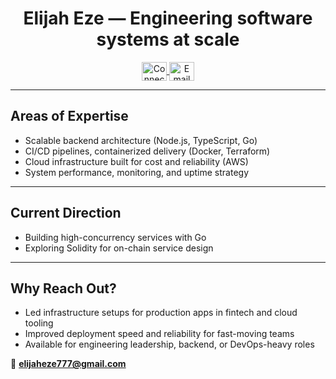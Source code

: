 <h1 align="center">Elijah Eze — Engineering software systems at scale</h1> 

<p align="center">
  <a href="https://linkedin.com/in/elijah-eze-1b367521b" target="blank">
    <img align="center" src="https://raw.githubusercontent.com/rahuldkjain/github-profile-readme-generator/master/src/images/icons/Social/linked-in-alt.svg" alt="Connect on LinkedIn" height="30" width="40" />
  </a>
  <a href="mailto:elijaheze777@gmail.com" target="blank">
    <img align="center" src="https://cdn-icons-png.flaticon.com/512/281/281769.png" alt="Email Me" height="30" width="40" />
  </a>
</p>

---

## Areas of Expertise

- Scalable backend architecture (Node.js, TypeScript, Go)
- CI/CD pipelines, containerized delivery (Docker, Terraform)
- Cloud infrastructure built for cost and reliability (AWS)
- System performance, monitoring, and uptime strategy

---

## Current Direction

- Building high-concurrency services with Go  
- Exploring Solidity for on-chain service design  

---

## Why Reach Out?

- Led infrastructure setups for production apps in fintech and cloud tooling  
- Improved deployment speed and reliability for fast-moving teams  
- Available for engineering leadership, backend, or DevOps-heavy roles  

📩 **elijaheze777@gmail.com**
